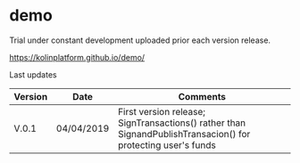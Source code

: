 # demo
Trial under constant development uploaded prior each version release.

https://kolinplatform.github.io/demo/

Last updates

| Version  | Date | Comments
| ------------- | ------------- | ------------- |
| V.0.1  | 04/04/2019  | First version release; SignTransactions() rather than SignandPublishTransacion() for protecting user's funds |

